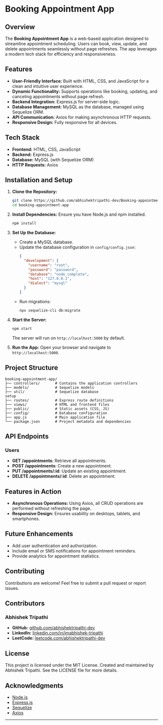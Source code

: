 # Booking Appointment App

## Overview
The **Booking Appointment App** is a web-based application designed to streamline appointment scheduling. Users can book, view, update, and delete appointments seamlessly without page refreshes. The app leverages a modern tech stack for efficiency and responsiveness.

## Features
- **User-Friendly Interface:** Built with HTML, CSS, and JavaScript for a clean and intuitive user experience.
- **Dynamic Functionality:** Supports operations like booking, updating, and canceling appointments without page refresh.
- **Backend Integration:** Express.js for server-side logic.
- **Database Management:** MySQL as the database, managed using Sequelize ORM.
- **API Communication:** Axios for making asynchronous HTTP requests.
- **Responsive Design:** Fully responsive for all devices.

## Tech Stack
- **Frontend:** HTML, CSS, JavaScript
- **Backend:** Express.js
- **Database:** MySQL (with Sequelize ORM)
- **HTTP Requests:** Axios

## Installation and Setup

1. **Clone the Repository:**
   ```bash
   git clone https://github.com/abhishektripathi-dev/Booking-appointment-app-fullstack.git
   cd booking-appointment-app
   ```

2. **Install Dependencies:**
   Ensure you have Node.js and npm installed.
   ```bash
   npm install
   ```

3. **Set Up the Database:**
   - Create a MySQL database.
   - Update the database configuration in `config/config.json`:
     ```json
     {
       "development": {
         "username": "root",
         "password": "password",
         "database": "node_complete",
         "host": "127.0.0.1",
         "dialect": "mysql"
       }
     }
     ```
   - Run migrations:
     ```bash
     npx sequelize-cli db:migrate
     ```

4. **Start the Server:**
   ```bash
   npm start
   ```
   The server will run on `http://localhost:5000` by default.

5. **Run the App:**
   Open your browser and navigate to `http://localhost:5000`.

## Project Structure
```
booking-appointment-app/
├── controllers/       # Contains the application controllers
├── models/            # Sequelize models  
├── util/              # Sequelize database
setup
├── routes/            # Express route definitions
├── views/             # HTML and frontend files
├── public/            # Static assets (CSS, JS)
├── config/            # Database configuration
├── app.js             # Main application file
└── package.json       # Project metadata and dependencies
```

## API Endpoints

### Users
- **GET /appointments**: Retrieve all appointments.
- **POST /appointments**: Create a new appointment.
- **PUT /appointments/:id**: Update an existing appointment.
- **DELETE /appointments/:id**: Delete an appointment.

## Features in Action
- **Asynchronous Operations:** Using Axios, all CRUD operations are performed without refreshing the page.
- **Responsive Design:** Ensures usability on desktops, tablets, and smartphones.

## Future Enhancements
- Add user authentication and authorization.
- Include email or SMS notifications for appointment reminders.
- Provide analytics for appointment statistics.

## Contributing
Contributions are welcome! Feel free to submit a pull request or report issues.

## Contributors

### Abhishek Tripathi
- **GitHub:** [github.com/abhishektripathi-dev](https://github.com/abhishektripathi-dev)
- **LinkedIn:** [linkedin.com/in/imabhishek-tripathi](https://www.linkedin.com/in/imabhishek-tripathi/)
- **LeetCode:** [leetcode.com/abhishektripathi-dev](https://leetcode.com/abhishektripathi-dev)

## License
This project is licensed under the MIT License. Created and maintained by Abhishek Tripathi. See the LICENSE file for more details.

## Acknowledgments
- [Node.js](https://nodejs.org/)
- [Express.js](https://expressjs.com/)
- [Sequelize](https://sequelize.org/)
- [Axios](https://axios-http.com/)

---

